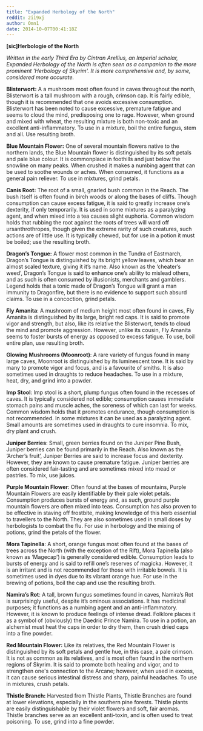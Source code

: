 ```yaml
---
title: "Expanded Herbology of the North"
reddit: 2ii9xj
author: Omn1
date: 2014-10-07T00:41:18Z
---
```


**[sic]Herbologie of the North**

 *Written in the early Third Era by Cintran Arellius, an Imperial scholar, Expanded Herbology of the North is often seen as a companion to the more prominent 'Herbology of Skyrim'.  It is more comprehensive and, by some, considered more accurate.*

**Blisterwort:** A a mushroom most often found in caves throughout the north, Blisterwort is a tall mushroom with a rough, crimson cap.  It is fairly edible, though it is recommended that one avoids excessive consumption.  Blisterwort has been noted to cause excessive, premature fatigue and seems to cloud the mind, predisposing one to rage.  However, when ground and mixed with wheat, the resulting mixture is both non-toxic and an excellent anti-inflammatory.  To use in a mixture, boil the entire fungus, stem and all.  Use resulting broth.

**Blue Mountain Flower:** One of several mountain flowers native to the northern lands, the Blue Mountain flower is distinguished by its soft petals and pale blue colour.  It is commonplace in foothills and just below the snowline on many peaks.  When crushed it makes a numbing agent that can be used to soothe wounds or aches.  When consumed, it functions as a general pain reliever.  To use in mixtures, grind petals.

**Canis Root:** The root of a small, gnarled bush common in the Reach.  The bush itself is often found in birch woods or along the bases of cliffs.  Though consumption can cause excess fatigue, it is said to greatly increase one’s dexterity, if only temporarily.  It is used in some mixtures as a paralyzing agent, and when mixed into a tea causes slight euphoria.  Common wisdom holds that rubbing the root against the roots of trees will ward off ursanthrothropes, though given the extreme rarity of such creatures, such actions are of little use.  It is typically chewed, but for use in a potion it must be boiled; use the resulting broth.

**Dragon’s Tongue:** A flower most common in the Tundra of Eastmarch, Dragon’s Tongue is distinguished by its bright yellow leaves, which bear an almost scaled texture, giving it it’s name.  Also known as the ‘cheater’s weed’, Dragon’s Tongue is said to enhance one’s ability to mislead others, and as such is often consumed by illusionists, merchants and gamblers.  Legend holds that a tonic made of Dragon’s Tongue will grant a man immunity to Dragonfire, but there is no evidence to support such absurd claims.  To use in a concoction, grind petals.

**Fly Amanita**:  A mushroom of medium height most often found in caves, Fly Amanita is distinguished by its large, bright red caps.  It is said to promote vigor and strength, but also, like its relative the Blisterwort, tends to cloud the mind and promote aggression.  However, unlike its cousin, Fly Amanita seems to foster bursts of energy as opposed to excess fatigue.  To use, boil entire plan, use resulting broth.

**Glowing Mushrooms (Moonroot)**: A rare variety of fungus found in many large caves, Moonroot is distinguished by its luminescent tone.  It is said by many to promote vigor and focus, and is a favourite of smiths.  It is also sometimes used in draughts to reduce headaches.  To use in a mixture, heat, dry, and grind into a powder.

**Imp Stool**: Imp stool is a short, plump fungus often found in the recesses of caves.  It is typically considered not edible; consumption causes immediate stomach pains and muscle aches, the soreness of which can last for weeks.  Common wisdom holds that it promotes endurance, though consumption is not recommended.  In some mixtures it can be used as a paralyzing agent.  Small amounts are sometimes used in draughts to cure insomnia.  To mix, dry plant and crush.

**Juniper Berries**: Small, green berries found on the Juniper Pine Bush, Juniper berries can be found primarily in the Reach.  Also known as the ‘Archer’s fruit’, Juniper Berries are said to increase focus and dexterity.  However, they are known to cause premature fatigue.  Juniper berries are often considered fair-tasting and are sometimes mixed into mead or pastries.  To mix, use juices.

**Purple Mountain Flower**: Often found at the bases of mountains, Purple Mountain Flowers are easily identifiable by their pale violet petals.  Consumption produces bursts of energy and, as such, ground purple mountain flowers are often mixed into teas.  Consumption has also proven to be effective in staving off frostbite, making knowledge of this herb essential to travellers to the North.  They are also sometimes used in small doses by herbologists to combat the flu.  For use in herbology and the mixing of potions, grind the petals of the flower.

**Mora Tapinella**: A short, orange fungus most often found at the bases of trees across the North (with the exception of the Rift), Mora Tapinella (also known as ‘Magecap’) is generally considered edible.  Consumption leads to bursts of energy and is said to refill one’s reserves of magicka.  However, it is an irritant and is not recommended for those with irritable bowels.  It is sometimes used in dyes due to its vibrant orange hue.  For use in the brewing of potions, boil the cap and use the resulting broth.

**Namira’s Rot**: A tall, brown fungus sometimes found in caves, Namira’s Rot is surprisingly useful, despite it’s ominous associations.  It has medicinal purposes; it functions as a numbing agent and an anti-inflammatory.  However, it is known to produce feelings of intense dread.  Folklore places it as a symbol of (obviously) the Daedric Prince Namira.  To use in a potion, an alchemist must heat the caps in order to dry them, then crush dried caps into a fine powder.

**Red Mountain Flower:** Like its relatives, the Red Mountain Flower is distinguished by its soft petals and gentle hue, in this case, a pale crimson.  It is not as common as its relatives, and is most often found in the northern regions of Skyrim.  It is said to promote both healing and vigor, and to strengthen one's connection to the Arcane; however, when used in excess, it can cause serious intestinal distress and sharp, painful headaches.  To use in mixtures, crush petals.

**Thistle Branch:** Harvested from Thistle Plants, Thistle Branches are found at lower elevations, especially in the southern pine forests.  Thistle plants are easily distinguishable by their violet flowers and soft, fair aromas.  Thistle branches serve as an excellent anti-toxin, and is often used to treat poisoning.  To use, grind into a fine powder.


 

